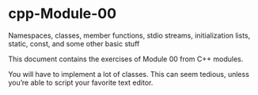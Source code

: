 # cpp-Module-00

Namespaces, classes, member functions, stdio streams, initialization lists, static, const, and some other basic
stuff

This document contains the exercises of Module 00 from C++ modules.

You will have to implement a lot of classes.  This can seem tedious,
unless you’re able to script your favorite text editor.
